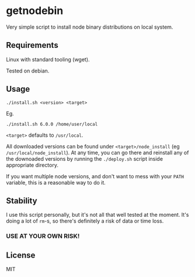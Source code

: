# getnodebin

Very simple script to install node binary distributions on local system. 

## Requirements

Linux with standard tooling (wget).

Tested on debian.

## Usage

```
./install.sh <version> <target>
```

Eg.

```
./install.sh 6.0.0 /home/user/local
```

`<target>` defaults to `/usr/local`.

All downloaded versions can be found under `<target>/node_install` (eg `/usr/local/node_install`).
At any time, you can go there and reinstall any of the downoaded versions by running the `./deploy.sh`
script inside appropriate directory.

If you want multiple node versions, and don't want to mess with your `PATH` variable,
this is a reasonable way to do it. 

## Stability

I use this script personally, but it's not all that well tested at the moment. 
It's doing a lot of `rm`-s, so there's definitely a risk of data or time loss.

### USE AT YOUR OWN RISK!

## License

MIT